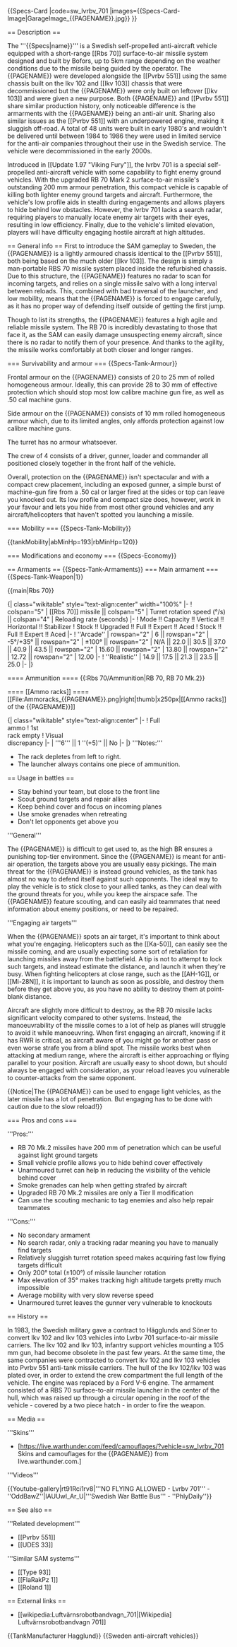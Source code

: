 {{Specs-Card
|code=sw_lvrbv_701
|images={{Specs-Card-Image|GarageImage_{{PAGENAME}}.jpg}}
}}

== Description ==
<!-- ''In the description, the first part should be about the history of the creation and combat usage of the vehicle, as well as its key features. In the second part, tell the reader about the ground vehicle in the game. Insert a screenshot of the vehicle, so that if the novice player does not remember the vehicle by name, he will immediately understand what kind of vehicle the article is talking about.'' -->
The '''{{Specs|name}}''' is a Swedish self-propelled anti-aircraft vehicle equipped with a short-range [[Rbs 70]] surface-to-air missile system designed and built by Bofors, up to 5km range depending on the weather conditions due to the missile being guided by the operator. The {{PAGENAME}} were developed alongside the [[Pvrbv 551]] using the same chassis built on the Ikv 102 and [[Ikv 103]] chassis that were decommissioned but the {{PAGENAME}} were only built on leftover [[Ikv 103]] and were given a new purpose. Both {{PAGENAME}} and [[Pvrbv 551]] share similar production history, only noticeable difference is the armarments with the {{PAGENAME}} being an anti-air unit. Sharing also similar issues as the [[Pvrbv 551]] with an underpowered engine, making it sluggish off-road. A total of 48 units were built in early 1980's and wouldn't be delivered until between 1984 to 1986 they were used in limited service for the anti-air companies throughout their use in the Swedish service. The vehicle were decommissioned in the early 2000s.

Introduced in [[Update 1.97 "Viking Fury"]], the lvrbv 701 is a special self-propelled anti-aircraft vehicle with some capability to fight enemy ground vehicles. With the upgraded RB 70 Mark 2 surface-to-air missile's outstanding 200 mm armour penetration, this compact vehicle is capable of killing both lighter enemy ground targets and aircraft. Furthermore, the vehicle's low profile aids in stealth during engagements and allows players to hide behind low obstacles. However, the lvrbv 701 lacks a search radar, requiring players to manually locate enemy air targets with their eyes, resulting in low efficiency. Finally, due to the vehicle's limited elevation, players will have difficulty engaging hostile aircraft at high altitudes.

== General info ==
First to introduce the SAM gameplay to Sweden, the {{PAGENAME}} is a lightly armoured chassis identical to the [[Pvrbv 551]], both being based on the much older [[Ikv 103]]. The design is simply a man-portable RBS 70 missile system placed inside the refurbished chassis. Due to this structure, the {{PAGENAME}} features no radar to scan for incoming targets, and relies on a single missile salvo with a long interval between reloads. This, combined with bad traversal of the launcher, and low mobility, means that the {{PAGENAME}} is forced to engage carefully, as it has no proper way of defending itself outside of getting the first jump.

Though to list its strengths, the {{PAGENAME}} features a high agile and reliable missile system. The RB 70 is incredibly devastating to those that face it, as the SAM can easily damage unsuspecting enemy aircraft, since there is no radar to notify them of your presence. And thanks to the agility, the missile works comfortably at both closer and longer ranges.

=== Survivability and armour ===
{{Specs-Tank-Armour}}
<!-- ''Describe armour protection. Note the most well protected and key weak areas. Appreciate the layout of modules as well as the number and location of crew members. Is the level of armour protection sufficient, is the placement of modules helpful for survival in combat? If necessary use a visual template to indicate the most secure and weak zones of the armour.'' -->

Frontal armour on the {{PAGENAME}} consists of 20 to 25 mm of rolled homogeneous armour. Ideally, this can provide 28 to 30 mm of effective protection which should stop most low calibre machine gun fire, as well as .50 cal machine guns.

Side armour on the {{PAGENAME}} consists of 10 mm rolled homogeneous armour which, due to its limited angles, only affords protection against low calibre machine guns.

The turret has no armour whatsoever.

The crew of 4 consists of a driver, gunner, loader and commander all positioned closely together in the front half of the vehicle.

Overall, protection on the {{PAGENAME}} isn't spectacular and with a compact crew placement, including an exposed gunner, a simple burst of machine-gun fire from a .50 cal or larger fired at the sides or top can leave you knocked out. Its low profile and compact size does, however, work in your favour and lets you hide from most other ground vehicles and any aircraft/helicopters that haven't spotted you launching a missile.

=== Mobility ===
{{Specs-Tank-Mobility}}
<!-- ''Write about the mobility of the ground vehicle. Estimate the specific power and manoeuvrability, as well as the maximum speed forwards and backwards.'' -->

{{tankMobility|abMinHp=193|rbMinHp=120}}

=== Modifications and economy ===
{{Specs-Economy}}

== Armaments ==
{{Specs-Tank-Armaments}}
=== Main armament ===
{{Specs-Tank-Weapon|1}}
<!-- ''Give the reader information about the characteristics of the main gun. Assess its effectiveness in a battle based on the reloading speed, ballistics and the power of shells. Do not forget about the flexibility of the fire, that is how quickly the cannon can be aimed at the target, open fire on it and aim at another enemy. Add a link to the main article on the gun: <code><nowiki>{{main|Name of the weapon}}</nowiki></code>. Describe in general terms the ammunition available for the main gun. Give advice on how to use them and how to fill the ammunition storage.'' -->
{{main|Rbs 70}}

{| class="wikitable" style="text-align:center" width="100%"
|-
! colspan="5" | [[Rbs 70]] missile || colspan="5" | Turret rotation speed (°/s) || colspan="4" | Reloading rate (seconds)
|-
! Mode !! Capacity !! Vertical !! Horizontal !! Stabilizer
! Stock !! Upgraded !! Full !! Expert !! Aced
! Stock !! Full !! Expert !! Aced
|-
! ''Arcade''
| rowspan="2" | 6 || rowspan="2" | -5°/+35° || rowspan="2" | ±100° || rowspan="2" | N/A || 22.0 || 30.5 || 37.0 || 40.9 || 43.5 || rowspan="2" | 15.60 || rowspan="2" | 13.80 || rowspan="2" | 12.72 || rowspan="2" | 12.00
|-
! ''Realistic''
| 14.9 || 17.5 || 21.3 || 23.5 || 25.0
|-
|}

==== Ammunition ====
{{:Rbs 70/Ammunition|RB 70, RB 70 Mk.2}}

==== [[Ammo racks]] ====
[[File:Ammoracks_{{PAGENAME}}.png|right|thumb|x250px|[[Ammo racks]] of the {{PAGENAME}}]]
<!-- '''Last updated: 2.7.0.63''' -->
{| class="wikitable" style="text-align:center"
|-
! Full<br>ammo
! 1st<br>rack empty
! Visual<br>discrepancy
|-
| '''6''' || 1&nbsp;''(+5)'' || No
|-
|}
'''Notes:'''

* The rack depletes from left to right.
* The launcher always contains one piece of ammunition.

== Usage in battles ==
<!-- ''Describe the tactics of playing in the vehicle, the features of using vehicles in the team and advice on tactics. Refrain from creating a "guide" - do not impose a single point of view but instead give the reader food for thought. Describe the most dangerous enemies and give recommendations on fighting them. If necessary, note the specifics of the game in different modes (AB, RB, SB).'' -->

* Stay behind your team, but close to the front line
* Scout ground targets and repair allies
* Keep behind cover and focus on incoming planes
* Use smoke grenades when retreating
* Don't let opponents get above you

'''General'''

The {{PAGENAME}} is difficult to get used to, as the high BR ensures a punishing top-tier environment. Since the {{PAGENAME}} is meant for anti-air operation, the targets above you are usually easy pickings. The main threat for the {{PAGENAME}} is instead ground vehicles, as the tank has almost no way to defend itself against such opponents. The ideal way to play the vehicle is to stick close to your allied tanks, as they can deal with the ground threats for you, while you keep the airspace safe. The {{PAGENAME}} feature scouting, and can easily aid teammates that need information about enemy positions, or need to be repaired.

'''Engaging air targets'''

When the {{PAGENAME}} spots an air target, it's important to think about what you're engaging. Helicopters such as the [[Ka-50]], can easily see the missile coming, and are usually expecting some sort of retaliation for launching missiles away from the battlefield. A tip is not to attempt to lock such targets, and instead estimate the distance, and launch it when they're busy. When fighting helicopters at close range, such as the [[AH-1G]], or [[Mi-28N]], it is important to launch as soon as possible, and destroy them before they get above you, as you have no ability to destroy them at point-blank distance.

Aircraft are slightly more difficult to destroy, as the RB 70 missile lacks significant velocity compared to other systems. Instead, the manoeuvrability of the missile comes to a lot of help as planes will struggle to avoid it while manoeuvring. When first engaging an aircraft, knowing if it has RWR is critical, as aircraft aware of you might go for another pass or even worse strafe you from a blind spot. The missile works best when attacking at medium range, where the aircraft is either approaching or flying parallel to your position. Aircraft are usually easy to shoot down, but should always be engaged with consideration, as your reload leaves you vulnerable to counter-attacks from the same opponent.

{{Notice|The {{PAGENAME}} can be used to engage light vehicles, as the later missile has a lot of penetration. But engaging has to be done with caution due to the slow reload!}}

=== Pros and cons ===
<!-- ''Summarise and briefly evaluate the vehicle in terms of its characteristics and combat effectiveness. Mark its pros and cons in a bulleted list. Try not to use more than 6 points for each of the characteristics. Avoid using categorical definitions such as "bad", "good" and the like - use substitutions with softer forms such as "inadequate" and "effective".'' -->

'''Pros:'''

* RB 70 Mk.2 missiles have 200 mm of penetration which can be useful against light ground targets
* Small vehicle profile allows you to hide behind cover effectively
* Unarmoured turret can help in reducing the visibility of the vehicle behind cover
* Smoke grenades can help when getting strafed by aircraft
* Upgraded RB 70 Mk.2 missiles are only a Tier II modification
* Can use the scouting mechanic to tag enemies and also help repair teammates

'''Cons:'''

* No secondary armament
* No search radar, only a tracking radar meaning you have to manually find targets
* Relatively sluggish turret rotation speed makes acquiring fast low flying targets difficult
* Only 200° total (±100°) of missile launcher rotation
* Max elevation of 35° makes tracking high altitude targets pretty much impossible
* Average mobility with very slow reverse speed
* Unarmoured turret leaves the gunner very vulnerable to knockouts

== History ==
<!-- ''Describe the history of the creation and combat usage of the vehicle in more detail than in the introduction. If the historical reference turns out to be too long, take it to a separate article, taking a link to the article about the vehicle and adding a block "/History" (example: <nowiki>https://wiki.warthunder.com/(Vehicle-name)/History</nowiki>) and add a link to it here using the <code>main</code> template. Be sure to reference text and sources by using <code><nowiki><ref></ref></nowiki></code>, as well as adding them at the end of the article with <code><nowiki><references /></nowiki></code>. This section may also include the vehicle's dev blog entry (if applicable) and the in-game encyclopedia description (under <code><nowiki>=== In-game description ===</nowiki></code>, also if applicable).'' -->

In 1983, the Swedish military gave a contract to Hägglunds and Söner to convert Ikv 102 and Ikv 103 vehicles into Lvrbv 701 surface-to-air missile carriers. The Ikv 102 and Ikv 103, infantry support vehicles mounting a 105 mm gun, had become obsolete in the past few years. At the same time, the same companies were contracted to convert Ikv 102 and Ikv 103 vehicles into Pvrbv 551 anti-tank missile carriers. The hull of the Ikv 102/Ikv 103 was plated over, in order to extend the crew compartment the full length of the vehicle. The engine was replaced by a Ford V-6 engine. The armament consisted of a RBS 70 surface-to-air missile launcher in the center of the hull, which was raised up through a circular opening in the roof of the vehicle - covered by a two piece hatch - in order to fire the weapon.

== Media ==
<!-- ''Excellent additions to the article would be video guides, screenshots from the game, and photos.'' -->

'''Skins'''

* [https://live.warthunder.com/feed/camouflages/?vehicle=sw_lvrbv_701 Skins and camouflages for the {{PAGENAME}} from live.warthunder.com.]

'''Videos'''

{{Youtube-gallery|rt91Rci1rv8|'''NO FLYING ALLOWED - Lvrbv 701''' - ''OddBawZ''|IAUUwI_Ar_U|'''Swedish War Battle Bus''' - ''PhlyDaily''}}

== See also ==
<!-- ''Links to the articles on the War Thunder Wiki that you think will be useful for the reader, for example:''
* ''reference to the series of the vehicles;''
* ''links to approximate analogues of other nations and research trees.'' -->

'''Related development'''

* [[Pvrbv 551]]
* [[UDES 33]]

'''Similar SAM systems'''

* [[Type 93]]
* [[FlaRakPz 1]]
* [[Roland 1]]

== External links ==
<!-- ''Paste links to sources and external resources, such as:''
* ''topic on the official game forum;''
* ''other literature.'' -->

* [[wikipedia:Luftvärnsrobotbandvagn_701|[Wikipedia] Luftvärnsrobotbandvagn 701]]

{{TankManufacturer Hagglund}}
{{Sweden anti-aircraft vehicles}}